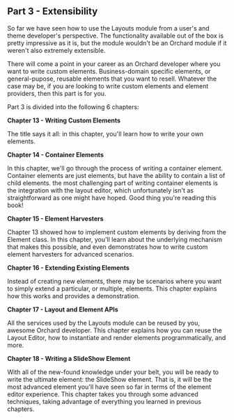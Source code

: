 ## Part 3 - Extensibility ##
So far we have seen how to use the Layouts module from a user's and theme developer's perspective. The functionality available out of the box is pretty impressive as it is, but the module wouldn't be an Orchard module if it weren't also extremely extensible.

There will come a point in your career as an Orchard developer where you want to write custom elements. Business-domain specific elements, or general-pupose, reusable elements that you want to resell. Whatever the case may be, if you are looking to write custom elements and element providers, then this part is for you.

Part 3 is divided into the following 6 chapters:

**Chapter 13 - Writing Custom Elements**

The title says it all: in this chapter, you'll learn how to write your own elements.

**Chapter 14 - Container Elements**

In this chapter, we'll go through the process of writing a container element. Container elements are just elements, but have the ability to contain a list of child elements. the most challenging part of writing container elements is the integration with the layout editor, which unfortunately isn't as straightforward as one might have hoped. Good thing you're reading this book!

**Chapter 15 - Element Harvesters**

Chapter 13 showed how to implement custom elements by deriving from the Element class. In this chapter, you'll learn about the underlying mechanism that makes this possible, and even demonstrates how to write custom element harvesters for advanced scenarios.

**Chapter 16 - Extending Existing Elements**

Instead of creating new elements, there may be scenarios where you want to simply extend a particular, or multiple, elements. This chapter explains how this works and provides a demonstration.

**Chapter 17 - Layout and Element APIs**

All the services used by the Layouts module can be reused by you, awesome Orchard developer. This chapter explains how you can reuse the Layout Editor, how to instantiate and render elements programmatically, and more.

**Chapter 18 - Writing a SlideShow Element**

With all of the new-found knowledge under your belt, you will be ready to write the ultimate element: the SlideShow element. That is, it will be the most advanced element you'll have seen so far in terms of the element editor experience. This chapter takes you through some advanced techniques, taking advantage of everything you learned in previous chapters.